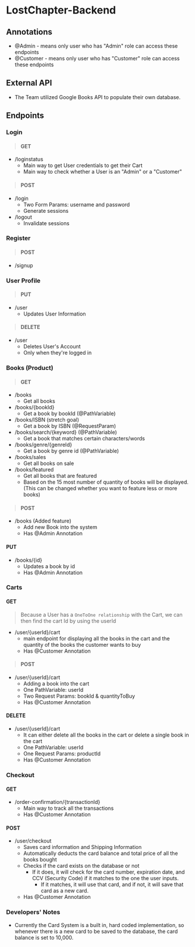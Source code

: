 # LostChapter-Backend

## Annotations
* @Admin - means only user who has "Admin" role can access these endpoints
* @Customer - means only user who has "Customer" role can access these endpoints
## External API
* The Team utilized Google Books API to populate their own database.

## Endpoints
### Login
>#### GET
* /loginstatus
    * Main way to get User credentials to get their Cart
    * Main way to check whether a User is an "Admin" or a "Customer"

>#### POST
* /login
    * Two Form Params: username and password
    * Generate sessions
* /logout
    * Invalidate sessions

### Register
>#### POST
* /signup

### User Profile
>#### PUT
* /user
    * Updates User Information

>#### DELETE
* /user
    * Deletes User's Account
    * Only when they're logged in

### Books (Product)
>#### GET
* /books
    * Get all books
* /books/{bookId}
    * Get a book by bookId (@PathVariable)
* /books/ISBN (stretch goal)
    * Get a book by ISBN (@RequestParam)
* /books/search/{keyword} (@PathVariable)
    * Get a book that matches certain characters/words
* /books/genre/{genreId}
    * Get a book by genre id (@PathVariable)
* /books/sales
    * Get all books on sale
* /books/featured
    * Get all books that are featured
    * Based on the 15 most number of quantity of books will be displayed. (This can be changed whether you want to feature less or more books)

>#### POST
* /books (Added feature)
    * Add new Book into the system
    * Has @Admin Annotation
#### PUT
* /books/{id}
    * Updates a book by id
    * Has @Admin Annotation

### Carts
#### GET
>Because a User has a `OneToOne relationship` with the Cart, we can then find the cart Id by using the userId
* /user/{userId}/cart
    * main endpoint for displaying all the books in the cart and the quantity of the books the customer wants to buy
    * Has @Customer Annotation

>#### POST
* /user/{userId}/cart
    * Adding a book into the cart
    * One PathVariable: userId
    * Two Request Params: bookId & quantityToBuy
    * Has @Customer Annotation

#### DELETE
* /user/{userId}/cart
    * It can either delete all the books in the cart or delete a single book in the cart
    * One PathVariable: userId
    * One Request Params: productId
    * Has @Customer Annotation

### Checkout
#### GET
* /order-confirmation/{transactionId}
    * Main way to track all the transactions
    * Has @Customer Annotation
#### POST
* /user/checkout
    * Saves card information and Shipping Information
    * Automatically deducts the card balance and total price of all the books bought
    * Checks if the card exists on the database or not
        * If it does, it will check for the card number, expiration date, and CCV (Security Code) if it matches to the one the user inputs.
            * If it matches, it will use that card, and if not, it will save that card as a new card.
    * Has @Customer Annotation

### Developers' Notes
* Currently the Card System is a built in, hard coded implementation, so whenever there is a new card to be saved to the database, the card balance is set to 10,000.

